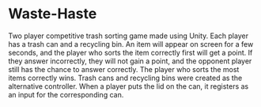 # Waste-Haste

Two player competitive trash sorting game made using Unity. Each player has a trash can and a recycling bin. An item will appear on screen for a few seconds, and the player who sorts the item correctly first will get a point. If they answer incorrectly, they will not gain a point, and the opponent player still has the chance to answer correctly. The player who sorts the most items correctly wins. Trash cans and recycling bins were created as the alternative controller. When a player puts the lid on the can, it registers as an input for the corresponding can.

